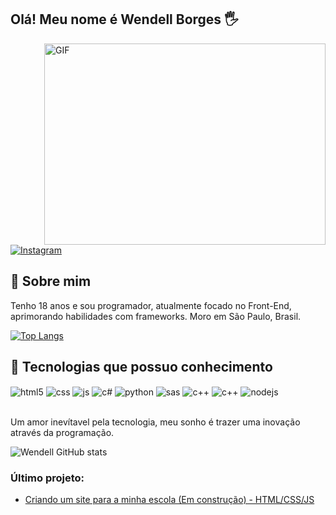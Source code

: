 ## Olá! Meu nome é Wendell Borges 🖐️

 <img align="right" alt="GIF" src="https://github.com/abhisheknaiidu/abhisheknaiidu/blob/master/code.gif?raw=true" width="450" height="322" />
 
[![Instagram](https://img.shields.io/badge/Instagram-E4405F?style=for-the-badge&logo=instagram&logoColor=white)](https://www.instagram.com/_wendeus_/)
<br>

## 📜 Sobre mim
Tenho 18 anos e sou programador, atualmente focado no Front-End, aprimorando habilidades com frameworks.
Moro em São Paulo, Brasil.


[![Top Langs](https://github-readme-stats.vercel.app/api/top-langs/?username=Wendell00&layout=compact&hide_border=true&theme=tokyonight)](https://github.com/anuraghazra/github-readme-stats)


## 🔧 Tecnologias que possuo conhecimento
<div style="display: inline_block">
  <img align="center" alt="html5" src="https://img.shields.io/badge/HTML5-E34F26?style=for-the-badge&logo=html5&logoColor=white" />
  <img align="center" alt="css" src="https://img.shields.io/badge/CSS3-1572B6?style=for-the-badge&logo=css3&logoColor=white" />
  <img align="center" alt="js" src="https://img.shields.io/badge/JavaScript-F7DF1E?style=for-the-badge&logo=javascript&logoColor=black" />
  <img align="center" alt="c#" src="https://img.shields.io/badge/C%23-239120?style=for-the-badge&logo=c-sharp&logoColor=white" />
  <img align="center" alt="python" src="https://img.shields.io/badge/Python-3776AB?style=for-the-badge&logo=python&logoColor=white" />
  <img align="center" alt="sas" src="https://img.shields.io/badge/Sass-CC6699?style=for-the-badge&logo=sass&logoColor=white" />
  <img align="center" alt="c++" src="https://img.shields.io/badge/C%2B%2B-00599C?style=for-the-badge&logo=c%2B%2B&logoColor=white" />
  <img align="center" alt="c++" src="https://img.shields.io/badge/Bootstrap-563D7C?style=for-the-badge&logo=bootstrap&logoColor=white" />
  <img align="center" alt="nodejs" src="https://img.shields.io/badge/Node.js-43853D?style=for-the-badge&logo=node.js&logoColor=white" />
</div><br/>

Um amor inevítavel pela tecnologia, meu sonho é trazer uma inovação através da programação.

![Wendell GitHub stats](https://github-readme-stats.vercel.app/api?username=wendell00&show_icons=true&theme=dracula&count_private=true)

### Último projeto:
- [Criando um site para a minha escola (Em construção) - HTML/CSS/JS](https://github.com/Wendell00/Aliado-WebSite)<br/>
